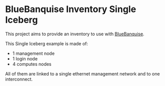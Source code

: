 # BlueBanquise Inventory Single Iceberg

This project aims to provide an inventory to use with
[BlueBanquise](https://www.bluebanquise.com).

This Single Iceberg example is made of:

 * 1 management node
 * 1 login node
 * 4 computes nodes

All of them are linked to a single ethernet management network and to one
interconnect.
